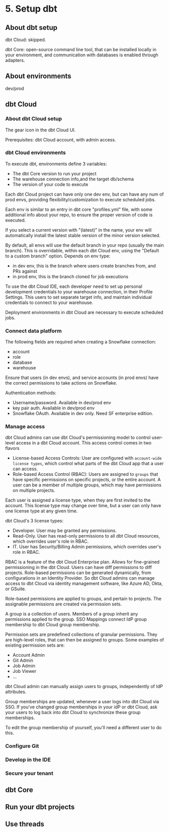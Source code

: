 # 5. Setup dbt
## About dbt setup
dbt Cloud: skipped.

dbt Core: open-source command line tool, that can be installed locally in your environment, and communication with databases is enabled through adapters.


## About environments
dev/prod

## dbt Cloud
### About dbt Cloud setup
The gear icon in the dbt Cloud UI. 

Prerequisites: dbt Cloud account, with admin access. 

### dbt Cloud environments
To execute dbt, environments define 3 variables:
- The dbt Core version to run your project
- The warehouse connection info,and the target db/schema
- The version of your code to execute

Each dbt Cloud project can have only one dev env, but can have any num of prod envs, providing flexibility/customization to execute scheduled jobs.

Each env is similar to an entry in dbt core "profiles.yml" file, with some additional info about your repo, to ensure the proper version of code is executed.

If you select a current version with "(latest)" in the name, your env will automatically install the latest stable version of the minor version selected.

By default, all envs will use the default branch in your repo (usually the main branch). This is overridable, within each dbt Cloud env, using the "Default to a custom branch" option. Depends on env type:
- in dev env, this is the branch where users create branches from, and PRs against
- in prod env, this is the branch cloned for job executions

To use the dbt Cloud IDE, each developer need to set up personal development credentials to your warehouse connection, in their Profile Settings. This users to set separate target info, and maintain individual credentials to connect to your warehouse.

Deployment environments in dbt Cloud are necessary to execute scheduled jobs. 

### Connect data platform
The following fields are required when creating a Snowflake connection:
- account
- role
- database
- warehouse

Ensure that users (in dev envs), and service accounts (in prod envs) have the correct permissions to take actions on Snowflake. 

Authentication methods:
- Username/password. Available in dev/prod env
- key pair auth. Available in dev/prod env
- Snowflake OAuth. Available in dev only. Need SF enterprise edition. 

### Manage access
dbt Cloud admins can use dbt Cloud's permissioning model to control user-level access in a dbt Cloud account. This access control comes in two flavors
- License-based Access Controls: User are configured with `account-wide license types`, which control what parts of the dbt Cloud app that a user can access.
- Role-based Access Control (RBAC): Users are assigned to `groups` that have specific permissions on specific projects, or the entire account. A user can be a member of multiple groups, which may have permissions on multiple projects.

Each user is assigned a license type, when they are first invited to the account. This license type may change over time, but a user can only have one license type at any given time.

dbt Cloud's 3 license types:
- Developer. User may be granted any permissions.
- Read-Only. User has read-only permissions to all dbt Cloud resources, which overrides user's role in RBAC.
- IT. User has Security/Billing Admin permissions, which overrides user's role in RBAC.

RBAC is a feature of the dbt Cloud Enterprise plan. Allows for fine-grained permissioning in the dbt Cloud. Users can have diff permissions to diff projects. Role-based permissions can be generated dynamically, from configurations in an Identity Provider. So dbt Cloud admins can manage access to dbt Cloud via identity management software, like Azure AD, Okta, or GSuite. 

Role-based permissions are applied to groups, and pertain to projects. The assignable permissions are created via permission sets.

A group is a collection of users. Members of a group inherit any permissions applied to the group. SSO Mappings connect IdP group membership to dbt Cloud group membership.

Permission sets are predefined collections of granular permissions. They are high-level roles, that can then be assigned to groups. Some examples of existing permission sets are:
- Account Admin
- Git Admin
- Job Admin
- Job Viewer
- ...

dbt Cloud admin can manually assign users to groups, independently of IdP attributes.

Group memberships are updated, whenever a user logs into dbt Cloud via SSO. If you've changed group memberships in your idP or dbt Cloud, ask your users to log back into dbt Cloud to synchronize these group memberships.

To edit the group membership of yourself, you'll need a different user to do this.


















### Configure Git



### Develop in the IDE



### Secure your tenant





## dbt Core



## Run your dbt projects



## Use threads































